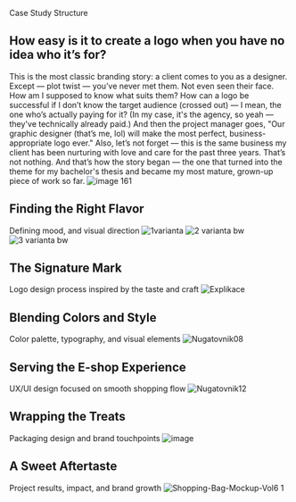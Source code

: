 Case Study Structure

## How easy is it to create a logo when you have no idea who it’s for?
This is the most classic branding story: a client comes to you as a designer. Except — plot twist — you’ve never met them. Not even seen their face.
How am I supposed to know what suits them? How can a logo be successful if I don’t know the target audience (crossed out) — I mean, the one who’s actually paying for it?
(In my case, it's the agency, so yeah — they've technically already paid.)
And then the project manager goes, "Our graphic designer (that’s me, lol) will make the most perfect, business-appropriate logo ever."
Also, let’s not forget — this is the same business my client has been nurturing with love and care for the past three years. That’s not nothing.
And that’s how the story began — the one that turned into the theme for my bachelor's thesis and became my most mature, grown-up piece of work so far.
![image 161](https://github.com/user-attachments/assets/708dc53a-a267-42c1-8d4c-f1657c82c1ff)

## Finding the Right Flavor
Defining mood, and visual direction
![1varianta](https://github.com/user-attachments/assets/e13b5874-19a7-4c74-8ba4-8144c568809f)
![2 varianta bw](https://github.com/user-attachments/assets/69fb8828-6b83-4a34-99c6-90ef75d21021)
![3 varianta bw](https://github.com/user-attachments/assets/d4ab6ea7-af88-4733-be45-302637fb0401)

## The Signature Mark
Logo design process inspired by the taste and craft
![Explikace](https://github.com/user-attachments/assets/93149205-332b-483f-89f0-00a9eb4d40d1)

## Blending Colors and Style
Color palette, typography, and visual elements
![Nugatovnik08](https://github.com/user-attachments/assets/7341d511-6fde-49ec-b437-16620692c566)

## Serving the E-shop Experience
UX/UI design focused on smooth shopping flow
![Nugatovnik12](https://github.com/user-attachments/assets/53905a8d-9cae-4645-86c8-44546ab1dd48)

## Wrapping the Treats
Packaging design and brand touchpoints
![image](https://github.com/user-attachments/assets/01ecd21e-b59a-4113-9ae1-8d6567c56250)

## A Sweet Aftertaste
Project results, impact, and brand growth
![Shopping-Bag-Mockup-Vol6 1](https://github.com/user-attachments/assets/8f7df05c-feb2-46dc-b482-6d263027827d)
